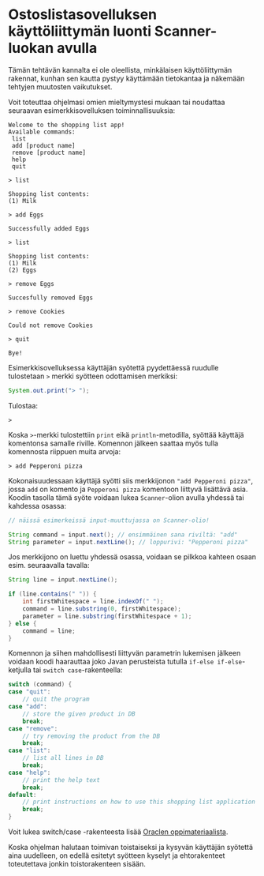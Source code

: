 # Ostoslistasovelluksen käyttöliittymän luonti Scanner-luokan avulla

Tämän tehtävän kannalta ei ole oleellista, minkälaisen käyttöliittymän rakennat, kunhan sen kautta pystyy käyttämään tietokantaa ja näkemään tehtyjen muutosten vaikutukset.

Voit toteuttaa ohjelmasi omien mieltymystesi mukaan tai noudattaa seuraavan esimerkkisovelluksen toiminnallisuuksia:

```
Welcome to the shopping list app!
Available commands:
 list
 add [product name]
 remove [product name]
 help
 quit

> list

Shopping list contents:
(1) Milk

> add Eggs

Successfully added Eggs

> list

Shopping list contents:
(1) Milk
(2) Eggs

> remove Eggs

Succesfully removed Eggs

> remove Cookies

Could not remove Cookies

> quit

Bye!
```

Esimerkkisovelluksessa käyttäjän syötettä pyydettäessä ruudulle tulostetaan `>` merkki syötteen odottamisen merkiksi: 

```java
System.out.print("> ");
```
Tulostaa:
```
>
```

Koska `>`-merkki tulostettiin `print` eikä `println`-metodilla, syöttää käyttäjä komentonsa samalle riville. Komennon jälkeen saattaa myös tulla komennosta riippuen muita arvoja:

```
> add Pepperoni pizza
```

Kokonaisuudessaan käyttäjä syötti siis merkkijonon `"add Pepperoni pizza"`, jossa `add` on komento ja `Pepperoni pizza` komentoon liittyvä lisättävä asia. Koodin tasolla tämä syöte voidaan lukea `Scanner`-olion avulla yhdessä tai kahdessa osassa:

```java
// näissä esimerkeissä input-muuttujassa on Scanner-olio!

String command = input.next(); // ensimmäinen sana riviltä: "add"
String parameter = input.nextLine(); // loppurivi: "Pepperoni pizza"
```

Jos merkkijono on luettu yhdessä osassa, voidaan se pilkkoa kahteen osaan esim. seuraavalla tavalla:

```java
String line = input.nextLine();

if (line.contains(" ")) {
    int firstWhitespace = line.indexOf(" ");
    command = line.substring(0, firstWhitespace);
    parameter = line.substring(firstWhitespace + 1);
} else {
    command = line;
}
```

Komennon ja siihen mahdollisesti liittyvän parametrin lukemisen jälkeen voidaan koodi haarauttaa joko Javan perusteista tutulla `if-else if-else`-ketjulla tai `switch case`-rakenteella:

```java
switch (command) {
case "quit":
    // quit the program
case "add":
    // store the given product in DB
    break;
case "remove":
    // try removing the product from the DB
    break;
case "list":
    // list all lines in DB
    break;
case "help":
    // print the help text
    break;
default:
    // print instructions on how to use this shopping list application
    break;
}
```

Voit lukea switch/case -rakenteesta lisää [Oraclen oppimateriaalista](https://docs.oracle.com/javase/tutorial/java/nutsandbolts/switch.html).

Koska ohjelman halutaan toimivan toistaiseksi ja kysyvän käyttäjän syötettä aina uudelleen, on edellä esitetyt syötteen kyselyt ja ehtorakenteet toteutettava jonkin toistorakenteen sisään.
